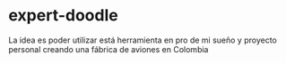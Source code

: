# expert-doodle
La idea es poder utilizar está herramienta en pro de mi sueño y proyecto personal creando una fábrica de aviones en Colombia 
